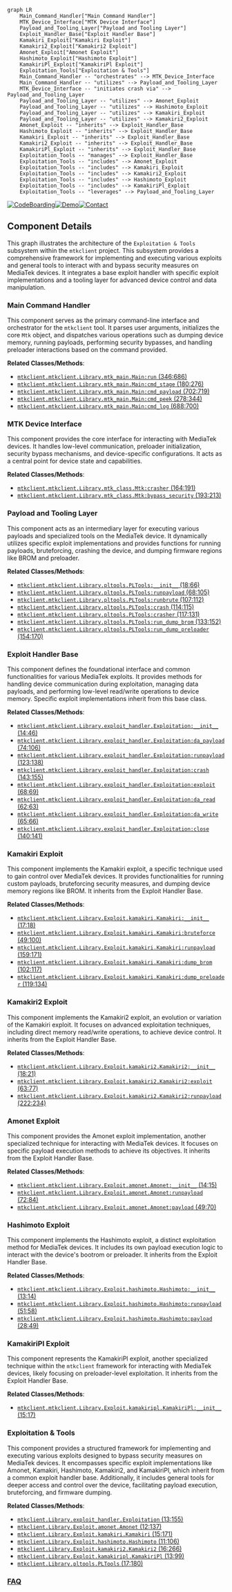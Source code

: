 ```mermaid
graph LR
    Main_Command_Handler["Main Command Handler"]
    MTK_Device_Interface["MTK Device Interface"]
    Payload_and_Tooling_Layer["Payload and Tooling Layer"]
    Exploit_Handler_Base["Exploit Handler Base"]
    Kamakiri_Exploit["Kamakiri Exploit"]
    Kamakiri2_Exploit["Kamakiri2 Exploit"]
    Amonet_Exploit["Amonet Exploit"]
    Hashimoto_Exploit["Hashimoto Exploit"]
    KamakiriPl_Exploit["KamakiriPl Exploit"]
    Exploitation_Tools["Exploitation & Tools"]
    Main_Command_Handler -- "orchestrates" --> MTK_Device_Interface
    Main_Command_Handler -- "utilizes" --> Payload_and_Tooling_Layer
    MTK_Device_Interface -- "initiates crash via" --> Payload_and_Tooling_Layer
    Payload_and_Tooling_Layer -- "utilizes" --> Amonet_Exploit
    Payload_and_Tooling_Layer -- "utilizes" --> Hashimoto_Exploit
    Payload_and_Tooling_Layer -- "utilizes" --> Kamakiri_Exploit
    Payload_and_Tooling_Layer -- "utilizes" --> Kamakiri2_Exploit
    Amonet_Exploit -- "inherits" --> Exploit_Handler_Base
    Hashimoto_Exploit -- "inherits" --> Exploit_Handler_Base
    Kamakiri_Exploit -- "inherits" --> Exploit_Handler_Base
    Kamakiri2_Exploit -- "inherits" --> Exploit_Handler_Base
    KamakiriPl_Exploit -- "inherits" --> Exploit_Handler_Base
    Exploitation_Tools -- "manages" --> Exploit_Handler_Base
    Exploitation_Tools -- "includes" --> Amonet_Exploit
    Exploitation_Tools -- "includes" --> Kamakiri_Exploit
    Exploitation_Tools -- "includes" --> Kamakiri2_Exploit
    Exploitation_Tools -- "includes" --> Hashimoto_Exploit
    Exploitation_Tools -- "includes" --> KamakiriPl_Exploit
    Exploitation_Tools -- "leverages" --> Payload_and_Tooling_Layer
```
[![CodeBoarding](https://img.shields.io/badge/Generated%20by-CodeBoarding-9cf?style=flat-square)](https://github.com/CodeBoarding/GeneratedOnBoardings)[![Demo](https://img.shields.io/badge/Try%20our-Demo-blue?style=flat-square)](https://www.codeboarding.org/demo)[![Contact](https://img.shields.io/badge/Contact%20us%20-%20contact@codeboarding.org-lightgrey?style=flat-square)](mailto:contact@codeboarding.org)

## Component Details

This graph illustrates the architecture of the `Exploitation & Tools` subsystem within the `mtkclient` project. This subsystem provides a comprehensive framework for implementing and executing various exploits and general tools to interact with and bypass security measures on MediaTek devices. It integrates a base exploit handler with specific exploit implementations and a tooling layer for advanced device control and data manipulation.

### Main Command Handler
This component serves as the primary command-line interface and orchestrator for the `mtkclient` tool. It parses user arguments, initializes the core `Mtk` object, and dispatches various operations such as dumping device memory, running payloads, performing security bypasses, and handling preloader interactions based on the command provided.


**Related Classes/Methods**:

- <a href="https://github.com/bkerler/mtkclient/blob/master/mtkclient/Library/mtk_main.py#L346-L686" target="_blank" rel="noopener noreferrer">`mtkclient.mtkclient.Library.mtk_main.Main:run` (346:686)</a>
- <a href="https://github.com/bkerler/mtkclient/blob/master/mtkclient/Library/mtk_main.py#L180-L276" target="_blank" rel="noopener noreferrer">`mtkclient.mtkclient.Library.mtk_main.Main:cmd_stage` (180:276)</a>
- <a href="https://github.com/bkerler/mtkclient/blob/master/mtkclient/Library/mtk_main.py#L702-L719" target="_blank" rel="noopener noreferrer">`mtkclient.mtkclient.Library.mtk_main.Main:cmd_payload` (702:719)</a>
- <a href="https://github.com/bkerler/mtkclient/blob/master/mtkclient/Library/mtk_main.py#L278-L344" target="_blank" rel="noopener noreferrer">`mtkclient.mtkclient.Library.mtk_main.Main:cmd_peek` (278:344)</a>
- <a href="https://github.com/bkerler/mtkclient/blob/master/mtkclient/Library/mtk_main.py#L688-L700" target="_blank" rel="noopener noreferrer">`mtkclient.mtkclient.Library.mtk_main.Main:cmd_log` (688:700)</a>


### MTK Device Interface
This component provides the core interface for interacting with MediaTek devices. It handles low-level communication, preloader initialization, security bypass mechanisms, and device-specific configurations. It acts as a central point for device state and capabilities.


**Related Classes/Methods**:

- <a href="https://github.com/bkerler/mtkclient/blob/master/mtkclient/Library/mtk_class.py#L164-L191" target="_blank" rel="noopener noreferrer">`mtkclient.mtkclient.Library.mtk_class.Mtk:crasher` (164:191)</a>
- <a href="https://github.com/bkerler/mtkclient/blob/master/mtkclient/Library/mtk_class.py#L193-L213" target="_blank" rel="noopener noreferrer">`mtkclient.mtkclient.Library.mtk_class.Mtk:bypass_security` (193:213)</a>


### Payload and Tooling Layer
This component acts as an intermediary layer for executing various payloads and specialized tools on the MediaTek device. It dynamically utilizes specific exploit implementations and provides functions for running payloads, bruteforcing, crashing the device, and dumping firmware regions like BROM and preloader.


**Related Classes/Methods**:

- <a href="https://github.com/bkerler/mtkclient/blob/master/mtkclient/Library/pltools.py#L18-L66" target="_blank" rel="noopener noreferrer">`mtkclient.mtkclient.Library.pltools.PLTools:__init__` (18:66)</a>
- <a href="https://github.com/bkerler/mtkclient/blob/master/mtkclient/Library/pltools.py#L68-L105" target="_blank" rel="noopener noreferrer">`mtkclient.mtkclient.Library.pltools.PLTools:runpayload` (68:105)</a>
- <a href="https://github.com/bkerler/mtkclient/blob/master/mtkclient/Library/pltools.py#L107-L112" target="_blank" rel="noopener noreferrer">`mtkclient.mtkclient.Library.pltools.PLTools:runbrute` (107:112)</a>
- <a href="https://github.com/bkerler/mtkclient/blob/master/mtkclient/Library/pltools.py#L114-L115" target="_blank" rel="noopener noreferrer">`mtkclient.mtkclient.Library.pltools.PLTools:crash` (114:115)</a>
- <a href="https://github.com/bkerler/mtkclient/blob/master/mtkclient/Library/pltools.py#L117-L131" target="_blank" rel="noopener noreferrer">`mtkclient.mtkclient.Library.pltools.PLTools:crasher` (117:131)</a>
- <a href="https://github.com/bkerler/mtkclient/blob/master/mtkclient/Library/pltools.py#L133-L152" target="_blank" rel="noopener noreferrer">`mtkclient.mtkclient.Library.pltools.PLTools:run_dump_brom` (133:152)</a>
- <a href="https://github.com/bkerler/mtkclient/blob/master/mtkclient/Library/pltools.py#L154-L170" target="_blank" rel="noopener noreferrer">`mtkclient.mtkclient.Library.pltools.PLTools:run_dump_preloader` (154:170)</a>


### Exploit Handler Base
This component defines the foundational interface and common functionalities for various MediaTek exploits. It provides methods for handling device communication during exploitation, managing data payloads, and performing low-level read/write operations to device memory. Specific exploit implementations inherit from this base class.


**Related Classes/Methods**:

- <a href="https://github.com/bkerler/mtkclient/blob/master/mtkclient/Library/exploit_handler.py#L14-L46" target="_blank" rel="noopener noreferrer">`mtkclient.mtkclient.Library.exploit_handler.Exploitation:__init__` (14:46)</a>
- <a href="https://github.com/bkerler/mtkclient/blob/master/mtkclient/Library/exploit_handler.py#L74-L106" target="_blank" rel="noopener noreferrer">`mtkclient.mtkclient.Library.exploit_handler.Exploitation:da_payload` (74:106)</a>
- <a href="https://github.com/bkerler/mtkclient/blob/master/mtkclient/Library/exploit_handler.py#L123-L138" target="_blank" rel="noopener noreferrer">`mtkclient.mtkclient.Library.exploit_handler.Exploitation:runpayload` (123:138)</a>
- <a href="https://github.com/bkerler/mtkclient/blob/master/mtkclient/Library/exploit_handler.py#L143-L155" target="_blank" rel="noopener noreferrer">`mtkclient.mtkclient.Library.exploit_handler.Exploitation:crash` (143:155)</a>
- <a href="https://github.com/bkerler/mtkclient/blob/master/mtkclient/Library/exploit_handler.py#L68-L69" target="_blank" rel="noopener noreferrer">`mtkclient.mtkclient.Library.exploit_handler.Exploitation:exploit` (68:69)</a>
- <a href="https://github.com/bkerler/mtkclient/blob/master/mtkclient/Library/exploit_handler.py#L62-L63" target="_blank" rel="noopener noreferrer">`mtkclient.mtkclient.Library.exploit_handler.Exploitation:da_read` (62:63)</a>
- <a href="https://github.com/bkerler/mtkclient/blob/master/mtkclient/Library/exploit_handler.py#L65-L66" target="_blank" rel="noopener noreferrer">`mtkclient.mtkclient.Library.exploit_handler.Exploitation:da_write` (65:66)</a>
- <a href="https://github.com/bkerler/mtkclient/blob/master/mtkclient/Library/exploit_handler.py#L140-L141" target="_blank" rel="noopener noreferrer">`mtkclient.mtkclient.Library.exploit_handler.Exploitation:close` (140:141)</a>


### Kamakiri Exploit
This component implements the Kamakiri exploit, a specific technique used to gain control over MediaTek devices. It provides functionalities for running custom payloads, bruteforcing security measures, and dumping device memory regions like BROM. It inherits from the Exploit Handler Base.


**Related Classes/Methods**:

- <a href="https://github.com/bkerler/mtkclient/blob/master/mtkclient/Library/Exploit/kamakiri.py#L17-L18" target="_blank" rel="noopener noreferrer">`mtkclient.mtkclient.Library.Exploit.kamakiri.Kamakiri:__init__` (17:18)</a>
- <a href="https://github.com/bkerler/mtkclient/blob/master/mtkclient/Library/Exploit/kamakiri.py#L49-L100" target="_blank" rel="noopener noreferrer">`mtkclient.mtkclient.Library.Exploit.kamakiri.Kamakiri:bruteforce` (49:100)</a>
- <a href="https://github.com/bkerler/mtkclient/blob/master/mtkclient/Library/Exploit/kamakiri.py#L159-L171" target="_blank" rel="noopener noreferrer">`mtkclient.mtkclient.Library.Exploit.kamakiri.Kamakiri:runpayload` (159:171)</a>
- <a href="https://github.com/bkerler/mtkclient/blob/master/mtkclient/Library/Exploit/kamakiri.py#L102-L117" target="_blank" rel="noopener noreferrer">`mtkclient.mtkclient.Library.Exploit.kamakiri.Kamakiri:dump_brom` (102:117)</a>
- <a href="https://github.com/bkerler/mtkclient/blob/master/mtkclient/Library/Exploit/kamakiri.py#L119-L134" target="_blank" rel="noopener noreferrer">`mtkclient.mtkclient.Library.Exploit.kamakiri.Kamakiri:dump_preloader` (119:134)</a>


### Kamakiri2 Exploit
This component implements the Kamakiri2 exploit, an evolution or variation of the Kamakiri exploit. It focuses on advanced exploitation techniques, including direct memory read/write operations, to achieve device control. It inherits from the Exploit Handler Base.


**Related Classes/Methods**:

- <a href="https://github.com/bkerler/mtkclient/blob/master/mtkclient/Library/Exploit/kamakiri2.py#L18-L21" target="_blank" rel="noopener noreferrer">`mtkclient.mtkclient.Library.Exploit.kamakiri2.Kamakiri2:__init__` (18:21)</a>
- <a href="https://github.com/bkerler/mtkclient/blob/master/mtkclient/Library/Exploit/kamakiri2.py#L63-L77" target="_blank" rel="noopener noreferrer">`mtkclient.mtkclient.Library.Exploit.kamakiri2.Kamakiri2:exploit` (63:77)</a>
- <a href="https://github.com/bkerler/mtkclient/blob/master/mtkclient/Library/Exploit/kamakiri2.py#L222-L234" target="_blank" rel="noopener noreferrer">`mtkclient.mtkclient.Library.Exploit.kamakiri2.Kamakiri2:runpayload` (222:234)</a>


### Amonet Exploit
This component provides the Amonet exploit implementation, another specialized technique for interacting with MediaTek devices. It focuses on specific payload execution methods to achieve its objectives. It inherits from the Exploit Handler Base.


**Related Classes/Methods**:

- <a href="https://github.com/bkerler/mtkclient/blob/master/mtkclient/Library/Exploit/amonet.py#L14-L15" target="_blank" rel="noopener noreferrer">`mtkclient.mtkclient.Library.Exploit.amonet.Amonet:__init__` (14:15)</a>
- <a href="https://github.com/bkerler/mtkclient/blob/master/mtkclient/Library/Exploit/amonet.py#L72-L84" target="_blank" rel="noopener noreferrer">`mtkclient.mtkclient.Library.Exploit.amonet.Amonet:runpayload` (72:84)</a>
- <a href="https://github.com/bkerler/mtkclient/blob/master/mtkclient/Library/Exploit/amonet.py#L49-L70" target="_blank" rel="noopener noreferrer">`mtkclient.mtkclient.Library.Exploit.amonet.Amonet:payload` (49:70)</a>


### Hashimoto Exploit
This component implements the Hashimoto exploit, a distinct exploitation method for MediaTek devices. It includes its own payload execution logic to interact with the device's bootrom or preloader. It inherits from the Exploit Handler Base.


**Related Classes/Methods**:

- <a href="https://github.com/bkerler/mtkclient/blob/master/mtkclient/Library/Exploit/hashimoto.py#L13-L14" target="_blank" rel="noopener noreferrer">`mtkclient.mtkclient.Library.Exploit.hashimoto.Hashimoto:__init__` (13:14)</a>
- <a href="https://github.com/bkerler/mtkclient/blob/master/mtkclient/Library/Exploit/hashimoto.py#L51-L58" target="_blank" rel="noopener noreferrer">`mtkclient.mtkclient.Library.Exploit.hashimoto.Hashimoto:runpayload` (51:58)</a>
- <a href="https://github.com/bkerler/mtkclient/blob/master/mtkclient/Library/Exploit/hashimoto.py#L28-L49" target="_blank" rel="noopener noreferrer">`mtkclient.mtkclient.Library.Exploit.hashimoto.Hashimoto:payload` (28:49)</a>


### KamakiriPl Exploit
This component represents the KamakiriPl exploit, another specialized technique within the `mtkclient` framework for interacting with MediaTek devices, likely focusing on preloader-level exploitation. It inherits from the Exploit Handler Base.


**Related Classes/Methods**:

- <a href="https://github.com/bkerler/mtkclient/blob/master/mtkclient/Library/Exploit/kamakiripl.py#L15-L17" target="_blank" rel="noopener noreferrer">`mtkclient.mtkclient.Library.Exploit.kamakiripl.KamakiriPl:__init__` (15:17)</a>


### Exploitation & Tools
This component provides a structured framework for implementing and executing various exploits designed to bypass security measures on MediaTek devices. It encompasses specific exploit implementations like Amonet, Kamakiri, Hashimoto, Kamakiri2, and KamakiriPl, which inherit from a common exploit handler base. Additionally, it includes general tools for deeper access and control over the device, facilitating payload execution, bruteforcing, and firmware dumping.


**Related Classes/Methods**:

- <a href="https://github.com/bkerler/mtkclient/blob/master/mtkclient/Library/exploit_handler.py#L13-L155" target="_blank" rel="noopener noreferrer">`mtkclient.Library.exploit_handler.Exploitation` (13:155)</a>
- <a href="https://github.com/bkerler/mtkclient/blob/master/mtkclient/Library/Exploit/amonet.py#L12-L137" target="_blank" rel="noopener noreferrer">`mtkclient.Library.Exploit.amonet.Amonet` (12:137)</a>
- <a href="https://github.com/bkerler/mtkclient/blob/master/mtkclient/Library/Exploit/kamakiri.py#L15-L171" target="_blank" rel="noopener noreferrer">`mtkclient.Library.Exploit.kamakiri.Kamakiri` (15:171)</a>
- <a href="https://github.com/bkerler/mtkclient/blob/master/mtkclient/Library/Exploit/hashimoto.py#L11-L106" target="_blank" rel="noopener noreferrer">`mtkclient.Library.Exploit.hashimoto.Hashimoto` (11:106)</a>
- <a href="https://github.com/bkerler/mtkclient/blob/master/mtkclient/Library/Exploit/kamakiri2.py#L16-L266" target="_blank" rel="noopener noreferrer">`mtkclient.Library.Exploit.kamakiri2.Kamakiri2` (16:266)</a>
- <a href="https://github.com/bkerler/mtkclient/blob/master/mtkclient/Library/Exploit/kamakiripl.py#L13-L99" target="_blank" rel="noopener noreferrer">`mtkclient.Library.Exploit.kamakiripl.KamakiriPl` (13:99)</a>
- <a href="https://github.com/bkerler/mtkclient/blob/master/mtkclient/Library/pltools.py#L17-L180" target="_blank" rel="noopener noreferrer">`mtkclient.Library.pltools.PLTools` (17:180)</a>




### [FAQ](https://github.com/CodeBoarding/GeneratedOnBoardings/tree/main?tab=readme-ov-file#faq)